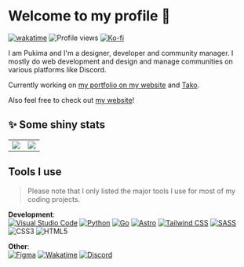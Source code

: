 # Welcome to my profile 👋
[![wakatime](https://wakatime.com/badge/user/b2c79944-f8be-4ec3-ba15-c571148b471a.svg)](https://wakatime.com/@b2c79944-f8be-4ec3-ba15-c571148b471a) ![Profile views](https://komarev.com/ghpvc/?username=Pukimaa)
[![Ko-fi](https://img.shields.io/badge/Ko--fi-FFF?style=flat&logo=kofi)](https://ko-fi.com/pukima)

I am Pukima and I'm a designer, developer and community manager. I mostly do web development and design and manage communities on various platforms like Discord.

Currently working on [my portfolio on my website](https://github.com/Pukimaa/web) and [Tako](https://github.com/tako-discord).

Also feel free to check out [my website](https://pukima.site)! 

## ✨ Some shiny stats
<table>
<td align="center" style="padding=0;width=50%;"><img src="https://github-readme-stats.vercel.app/api?username=Pukimaa&show_icons=true&theme=dark&hide_border=true" /></td>
<td align="center" style="padding=0;width=50%;"><a href="https://github.com/Pukimaa"><img src="https://streak-stats.demolab.com?user=Pukimaa&theme=dark&hide_border=true" /></a></td>
</table>

## Tools I use
> Please note that I only listed the major tools I use for most of my coding projects.


**Development**:<br/>
[![Visual Studio Code](https://img.shields.io/badge/Visual%20Studio%20Code-007ACC?style=for-the-badge&logo=visualstudiocode)](https://code.visualstudio.com/)
[![Python](https://img.shields.io/badge/Python-FFDF76?style=for-the-badge&logo=python)](https://python.org)
[![Go](https://img.shields.io/badge/Go-0F172A?style=for-the-badge&logo=go)](https://go.dev)
[![Astro](https://img.shields.io/badge/Astro-0F172A?style=for-the-badge&logo=astro)](https://astro.build)
[![Tailwind CSS](https://img.shields.io/badge/Tailwind-0F172A?style=for-the-badge&logo=tailwindcss)](https://tailwindcss.com)
[![SASS](https://img.shields.io/badge/SASS-FFF?style=for-the-badge&logo=sass)](https://sass-lang.com/)
![CSS3](https://img.shields.io/badge/CSS-1572B6?style=for-the-badge&logo=css3)
![HTML5](https://img.shields.io/badge/HTML-000?style=for-the-badge&logo=html5)

**Other**:<br />
[![Figma](https://img.shields.io/badge/Figma-000?style=for-the-badge&logo=figma)](https://figma.com/@pukima)
[![Wakatime](https://img.shields.io/badge/Wakatime-000?style=for-the-badge&logo=wakatime)](https://wakatime.com)
[![Discord](https://img.shields.io/badge/Discord-2C2F33?style=for-the-badge&logo=discord)](https://dsc.gg/michu-server)
